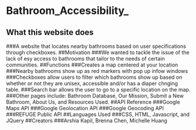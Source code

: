# Bathroom_Accessibility_
## What this website does
###A website that locates nearby bathrooms based on user specifications through checkboxes.
##Motivation
###We wanted to tackle the issue of the lack of esy access to bathrooms that tailor to the needs of certain communities.
##Functions
###Creates a map centered at your location
###Nearby bathrooms show up as red markers with pop up infow windows
###Checkboxes allow users to filter which bathrooms show up based on whether or not they are unisex, accessible and/or has a diaper chnging table.
###Search bar allows the user to go to a specific location on the map.
###Other pages include: Bathroom Database, Our Mission, Submit a New Bathroom, About Us, and Resources Used.
##API Reference
###Google Maps API
###Google Geolocation API
###Google Geocoding API
###REFUGE Public API
##Languages Used
###CSS, HTML, Javascript, and JQuery
##Creators
###Arshia Kapil, Brenna Chen, Michelle Huang
